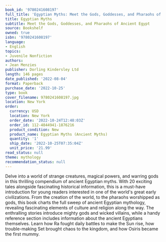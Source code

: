 ```yaml
---
book_id: '9780241608197'
full_title: 'Egyptian Myths: Meet the Gods, Goddesses, and Pharaohs of Ancient Egypt'
title: Egyptian Myths
subtitle: Meet the Gods, Goddesses, and Pharaohs of Ancient Egypt
source: Bookshelf
owned: true
isbn: '9780241608197'
language:
- English
topics:
- Juvenile Nonfiction
authors:
- Jean Menzies
publisher: Dorling Kindersley Ltd
length: 146 pages
date_published: '2022-08-04'
format: Paperback
purchase_date: '2022-10-25'
type: book
cover_filename: 9780241608197.jpg
location: New York
order:
  currency: USD
  location: New York
  order_date: '2022-10-24T12:48:03Z'
  order_id: 112-4844941-1876216
  product_condition: New
  product_name: Egyptian Myths (Ancient Myths)
  quantity: '1'
  ship_date: '2022-10-25T07:35:04Z'
  unit_price: '21.99'
read_status: null
theme: mythology
recommendation_status: null
---
```

Delve into a world of strange creatures, magical powers, and warring gods in this thrilling compendium of ancient Egyptian myths. With 20 exciting tales alongside fascinating historical information, this is a must-have introduction for young readers interested in one of the world's great early civilizations. From the creation of the world, to the pharaohs worshipped as gods, this book charts the full sweep of ancient Egyptian mythology, revealing fascinating elements of culture and religion along the way. The enthralling stories introduce mighty gods and wicked villains, while a handy reference section includes information about the ancient Egyptians themselves. Learn how Ra fought daily battles to make the Sun rise, how trouble-making Set brought chaos to the kingdom, and how Osiris became the first mummy.

